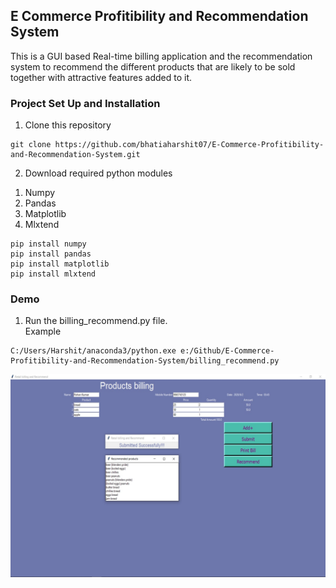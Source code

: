 ## E Commerce Profitibility and Recommendation System
This is a GUI based Real-time billing application and the recommendation system to recommend the different products that are likely to be sold together with attractive features added to it.
### Project Set Up and Installation
1) Clone this repository<br>
```
git clone https://github.com/bhatiaharshit07/E-Commerce-Profitibility-and-Recommendation-System.git
```
2) Download required python modules<br>
  1. Numpy
  2. Pandas
  3. Matplotlib
  4. Mlxtend<br>
  ```
  pip install numpy
  pip install pandas
  pip install matplotlib
  pip install mlxtend
  ```

### Demo
1) Run the billing_recommend.py file. <br>
Example
```
C:/Users/Harshit/anaconda3/python.exe e:/Github/E-Commerce-Profitibility-and-Recommendation-System/billing_recommend.py
```
![](./images/Billing-app@2x.jpg)
